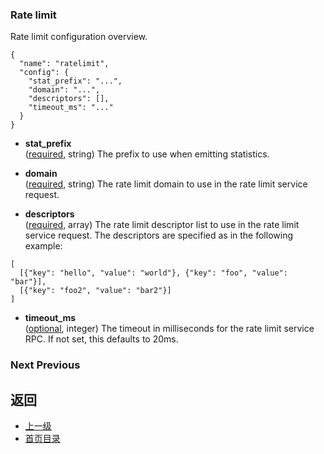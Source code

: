### Rate limit
Rate limit configuration overview.

```
{
  "name": "ratelimit",
  "config": {
    "stat_prefix": "...",
    "domain": "...",
    "descriptors": [],
    "timeout_ms": "..."
  }
}
```
- **stat_prefix**<br />
	([required](https://developers.google.com/protocol-buffers/docs/proto#scalar), string) The prefix to use when emitting statistics.

- **domain**<br />
	([required](https://developers.google.com/protocol-buffers/docs/proto#scalar), string) The rate limit domain to use in the rate limit service request.

- **descriptors**<br />
	([required](#), array) The rate limit descriptor list to use in the rate limit service request. The descriptors are specified as in the following example:

```
[
  [{"key": "hello", "value": "world"}, {"key": "foo", "value": "bar"}],
  [{"key": "foo2", "value": "bar2"}]
]
```


- **timeout_ms**<br />
	([optional](#), integer) The timeout in milliseconds for the rate limit service RPC. If not set, this defaults to 20ms.

### Next  Previous

 

## 返回
- [上一级](../Networkfilters.md)
- [首页目录](../../README.md)

